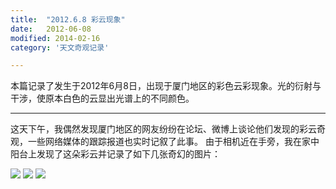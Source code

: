 ```yaml
---
title:  "2012.6.8 彩云现象"
date:   2012-06-08
modified: 2014-02-16
category: '天文奇观记录'

---
```


本篇记录了发生于2012年6月8日，出现于厦门地区的彩色云彩现象。光的衍射与干涉，使原本白色的云显出光谱上的不同颜色。

---

这天下午，我偶然发现厦门地区的网友纷纷在论坛、微博上谈论他们发现的彩云奇观，一些网络媒体的跟踪报道也实时记叙了此事。
由于相机近在手旁，我在家中阳台上发现了这朵彩云并记录了如下几张奇幻的图片：

<img class='disc' src='https://i.postimg.cc/V6Hh9Fqn/DSC-1594.jpg'>
<img class='disc' src='https://i.postimg.cc/D0JMxb6D/DSC-1597.jpg'>
<img class='disc' src='https://i.postimg.cc/76LcTR2q/DSC-1600.jpg'>
